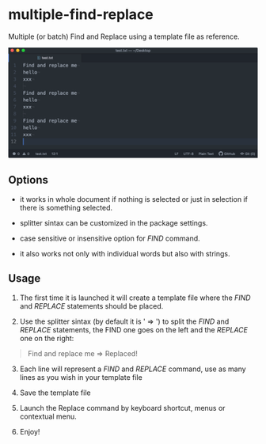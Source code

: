 # multiple-find-replace

Multiple (or batch) Find and Replace using a template file as reference.

![Multiple find and replace screenshot](multiple-find-replace.gif)

## Options

- it works in whole document if nothing is selected or just in selection if there is something selected.

- splitter sintax can be customized in the package settings.

- case sensitive or insensitive option for *FIND* command.

- it also works not only with individual words but also with strings.

## Usage

1) The first time it is launched it will create a template file where the *FIND* and *REPLACE* statements should be placed.

2) Use the splitter sintax (by default it is ' => ') to split the *FIND* and *REPLACE* statements, the FIND one goes on the left and the *REPLACE* one on the right:

> Find and replace me => Replaced!

3) Each line will represent a *FIND* and *REPLACE* command, use as many lines as you wish in your template file

4) Save the template file

5) Launch the Replace command by keyboard shortcut, menus or contextual menu.

6) Enjoy!

